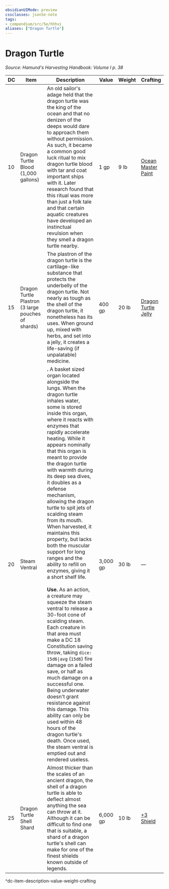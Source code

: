 ```yaml
---
obsidianUIMode: preview
cssclasses: json5e-note
tags:
- compendium/src/5e/hhhvi
aliases: ["Dragon Turtle"]
---
```

# Dragon Turtle
*Source: Hamund's Harvesting Handbook: Volume I p. 38* 

| DC | Item | Description | Value | Weight | Crafting |
|----|------|-------------|-------|--------|----------|
| 10 | Dragon Turtle Blood (1,000 gallons) | An old sailor's adage held that the dragon turtle was the king of the ocean and that no denizen of the deeps would dare to approach them without permission. As such, it became a common good luck ritual to mix dragon turtle blood with tar and coat important ships with it. Later research found that this ritual was more than just a folk tale and that certain aquatic creatures have developed an instinctual revulsion when they smell a dragon turtle nearby. | 1 gp | 9 lb | [Ocean Master Paint](compendium/items/ocean-master-paint-hhhvi.md) |
| 15 | Dragon Turtle Plastron (3 large pouches of shards) | The plastron of the dragon turtle is the cartilage-like substance that protects the underbelly of the dragon turtle. Not nearly as tough as the shell of the dragon turtle, it nonetheless has its uses. When ground up, mixed with herbs, and set into a jelly, it creates a life-saving (if unpalatable) medicine. | 400 gp | 20 lb | [Dragon Turtle Jelly](compendium/items/dragon-turtle-jelly-hhhvi.md) |
| 20 | Steam Ventral | **.** A basket sized organ located alongside the lungs. When the dragon turtle inhales water, some is stored inside this organ, where it reacts with enzymes that rapidly accelerate heating. While it appears nominally that this organ is meant to provide the dragon turtle with warmth during its deep sea dives, it doubles as a defense mechanism, allowing the dragon turtle to spit jets of scalding steam from its mouth. When harvested, it maintains this property, but lacks both the muscular support for long ranges and the ability to refill on enzymes, giving it a short shelf life.<br /><br />**Use.** As an action, a creature may squeeze the steam ventral to release a 30-foot cone of scalding steam. Each creature in that area must make a DC 18 Constitution saving throw, taking `dice: 15d6\|avg` (`15d6`) fire damage on a failed save, or half as much damage on a successful one. Being underwater doesn't grant resistance against this damage. This ability can only be used within 48 hours of the dragon turtle's death. Once used, the steam ventral is emptied out and rendered useless. | 3,000 gp | 30 lb | — |
| 25 | Dragon Turtle Shell Shard | Almost thicker than the scales of an ancient dragon, the shell of a dragon turtle is able to deflect almost anything the sea can throw at it. Although it can be difficult to find one that is suitable, a shard of a dragon turtle's shell can make for one of the finest shields known outside of legends. | 6,000 gp | 10 lb | [+3 Shield](compendium/items/3-shield.md) |
^dc-item-description-value-weight-crafting